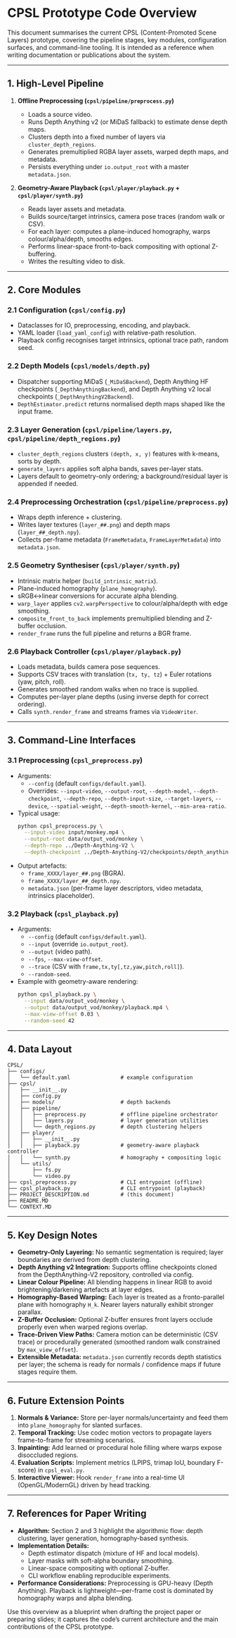 # CPSL Prototype Code Overview

This document summarises the current CPSL (Content-Promoted Scene Layers) prototype, covering the pipeline stages, key modules, configuration surfaces, and command-line tooling. It is intended as a reference when writing documentation or publications about the system.

---

## 1. High-Level Pipeline

1. **Offline Preprocessing (`cpsl/pipeline/preprocess.py`)**
   - Loads a source video.
   - Runs Depth Anything v2 (or MiDaS fallback) to estimate dense depth maps.
   - Clusters depth into a fixed number of layers via `cluster_depth_regions`.
   - Generates premultiplied RGBA layer assets, warped depth maps, and metadata.
   - Persists everything under `io.output_root` with a master `metadata.json`.

2. **Geometry-Aware Playback (`cpsl/player/playback.py` + `cpsl/player/synth.py`)**
   - Reads layer assets and metadata.
   - Builds source/target intrinsics, camera pose traces (random walk or CSV).
   - For each layer: computes a plane-induced homography, warps colour/alpha/depth, smooths edges.
   - Performs linear-space front-to-back compositing with optional Z-buffering.
   - Writes the resulting video to disk.

---

## 2. Core Modules

### 2.1 Configuration (`cpsl/config.py`)
- Dataclasses for IO, preprocessing, encoding, and playback.
- YAML loader (`load_yaml_config`) with relative-path resolution.
- Playback config recognises target intrinsics, optional trace path, random seed.

### 2.2 Depth Models (`cpsl/models/depth.py`)
- Dispatcher supporting MiDaS (`_MiDaSBackend`), Depth Anything HF checkpoints (`_DepthAnythingBackend`), and Depth Anything v2 local checkpoints (`_DepthAnythingV2Backend`).
- `DepthEstimator.predict` returns normalised depth maps shaped like the input frame.

### 2.3 Layer Generation (`cpsl/pipeline/layers.py`, `cpsl/pipeline/depth_regions.py`)
- `cluster_depth_regions` clusters `(depth, x, y)` features with k-means, sorts by depth.
- `generate_layers` applies soft alpha bands, saves per-layer stats.
- Layers default to geometry-only ordering; a background/residual layer is appended if needed.

### 2.4 Preprocessing Orchestration (`cpsl/pipeline/preprocess.py`)
- Wraps depth inference + clustering.
- Writes layer textures (`layer_##.png`) and depth maps (`layer_##_depth.npy`).
- Collects per-frame metadata (`FrameMetadata`, `FrameLayerMetadata`) into `metadata.json`.

### 2.5 Geometry Synthesiser (`cpsl/player/synth.py`)
- Intrinsic matrix helper (`build_intrinsic_matrix`).
- Plane-induced homography (`plane_homography`).
- sRGB↔linear conversions for accurate alpha blending.
- `warp_layer` applies `cv2.warpPerspective` to colour/alpha/depth with edge smoothing.
- `composite_front_to_back` implements premultiplied blending and Z-buffer occlusion.
- `render_frame` runs the full pipeline and returns a BGR frame.

### 2.6 Playback Controller (`cpsl/player/playback.py`)
- Loads metadata, builds camera pose sequences.
- Supports CSV traces with translation (`tx, ty, tz`) + Euler rotations (yaw, pitch, roll).
- Generates smoothed random walks when no trace is supplied.
- Computes per-layer plane depths (using inverse depth for correct ordering).
- Calls `synth.render_frame` and streams frames via `VideoWriter`.

---

## 3. Command-Line Interfaces

### 3.1 Preprocessing (`cpsl_preprocess.py`)
- Arguments:
  - `--config` (default `configs/default.yaml`).
  - Overrides: `--input-video`, `--output-root`, `--depth-model`, `--depth-checkpoint`, `--depth-repo`, `--depth-input-size`, `--target-layers`, `--device`, `--spatial-weight`, `--depth-smooth-kernel`, `--min-area-ratio`.
- Typical usage:
  ```bash
  python cpsl_preprocess.py \
    --input-video input/monkey.mp4 \
    --output-root data/output_vod/monkey \
    --depth-repo ../Depth-Anything-V2 \
    --depth-checkpoint ../Depth-Anything-V2/checkpoints/depth_anything_v2_vitl.pth
  ```
- Output artefacts:
  - `frame_XXXX/layer_##.png` (BGRA).
  - `frame_XXXX/layer_##_depth.npy`.
  - `metadata.json` (per-frame layer descriptors, video metadata, intrinsics placeholder).

### 3.2 Playback (`cpsl_playback.py`)
- Arguments:
  - `--config` (default `configs/default.yaml`).
  - `--input` (override `io.output_root`).
  - `--output` (video path).
  - `--fps`, `--max-view-offset`.
  - `--trace` (CSV with `frame,tx,ty[,tz,yaw,pitch,roll]`).
  - `--random-seed`.
- Example with geometry-aware rendering:
  ```bash
  python cpsl_playback.py \
    --input data/output_vod/monkey \
    --output data/output_vod/monkey/playback.mp4 \
    --max-view-offset 0.03 \
    --random-seed 42
  ```

---

## 4. Data Layout

```
CPSL/
├── configs/
│   └── default.yaml                # example configuration
├── cpsl/
│   ├── __init__.py
│   ├── config.py
│   ├── models/                     # depth backends
│   ├── pipeline/
│   │   ├── preprocess.py           # offline pipeline orchestrator
│   │   ├── layers.py               # layer generation utilities
│   │   └── depth_regions.py        # depth clustering helpers
│   ├── player/
│   │   ├── __init__.py
│   │   ├── playback.py             # geometry-aware playback controller
│   │   └── synth.py                # homography + compositing logic
│   └── utils/
│       ├── fs.py
│       └── video.py
├── cpsl_preprocess.py              # CLI entrypoint (offline)
├── cpsl_playback.py                # CLI entrypoint (playback)
├── PROJECT_DESCRIPTION.md          # (this document)
├── README.MD
└── CONTEXT.MD
```

---

## 5. Key Design Notes

- **Geometry-Only Layering:** No semantic segmentation is required; layer boundaries are derived from depth clustering.
- **Depth Anything v2 Integration:** Supports offline checkpoints cloned from the DepthAnything-V2 repository, controlled via config.
- **Linear Colour Pipeline:** All blending happens in linear RGB to avoid brightening/darkening artefacts at layer edges.
- **Homography-Based Warping:** Each layer is treated as a fronto-parallel plane with homography `H_k`. Nearer layers naturally exhibit stronger parallax.
- **Z-Buffer Occlusion:** Optional Z-buffer ensures front layers occlude properly even when warped regions overlap.
- **Trace-Driven View Paths:** Camera motion can be deterministic (CSV trace) or procedurally generated (smoothed random walk constrained by `max_view_offset`).
- **Extensible Metadata:** `metadata.json` currently records depth statistics per layer; the schema is ready for normals / confidence maps if future stages require them.

---

## 6. Future Extension Points

1. **Normals & Variance:** Store per-layer normals/uncertainty and feed them into `plane_homography` for slanted surfaces.
2. **Temporal Tracking:** Use codec motion vectors to propagate layers frame-to-frame for streaming scenarios.
3. **Inpainting:** Add learned or procedural hole filling where warps expose disoccluded regions.
4. **Evaluation Scripts:** Implement metrics (LPIPS, trimap IoU, boundary F-score) in `cpsl_eval.py`.
5. **Interactive Viewer:** Hook `render_frame` into a real-time UI (OpenGL/ModernGL) driven by head tracking.

---

## 7. References for Paper Writing

- **Algorithm:** Section 2 and 3 highlight the algorithmic flow: depth clustering, layer generation, homography-based synthesis.
- **Implementation Details:**
  - Depth estimator dispatch (mixture of HF and local models).
  - Layer masks with soft-alpha boundary smoothing.
  - Linear-space compositing with optional Z-buffer.
  - CLI workflow enabling reproducible experiments.
- **Performance Considerations:** Preprocessing is GPU-heavy (Depth Anything). Playback is lightweight—per-frame cost is dominated by homography warps and alpha blending.

Use this overview as a blueprint when drafting the project paper or preparing slides; it captures the code’s current architecture and the main contributions of the CPSL prototype.

